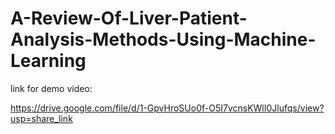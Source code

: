 # A-Review-Of-Liver-Patient-Analysis-Methods-Using-Machine-Learning

link for demo video:

https://drive.google.com/file/d/1-GpvHroSUo0f-O5I7vcnsKWlI0Jlufqs/view?usp=share_link
